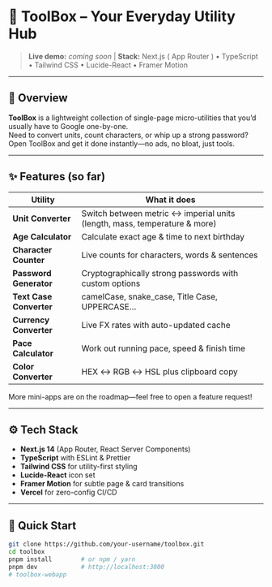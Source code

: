 # 🧰 ToolBox – Your Everyday Utility Hub

> **Live demo:** _coming soon_   |   **Stack:** Next.js ( App Router ) • TypeScript • Tailwind CSS • Lucide-React • Framer Motion

---

## 👋 Overview
**ToolBox** is a lightweight collection of single-page micro-utilities that you’d usually have to Google one-by-one.  
Need to convert units, count characters, or whip up a strong password? Open ToolBox and get it done instantly—no ads, no bloat, just tools.

---

## ✨ Features (so far)

| Utility | What it does |
|---------|--------------|
| **Unit Converter** | Switch between metric ↔ imperial units (length, mass, temperature & more) |
| **Age Calculator** | Calculate exact age & time to next birthday |
| **Character Counter** | Live counts for characters, words & sentences |
| **Password Generator** | Cryptographically strong passwords with custom options |
| **Text Case Converter** | camelCase, snake_case, Title Case, UPPERCASE… |
| **Currency Converter** | Live FX rates with auto-updated cache |
| **Pace Calculator** | Work out running pace, speed & finish time |
| **Color Converter** | HEX ↔ RGB ↔ HSL plus clipboard copy |

More mini-apps are on the roadmap—feel free to open a feature request!

---

## ⚙️ Tech Stack

* **Next.js 14** (App Router, React Server Components)
* **TypeScript** with ESLint & Prettier
* **Tailwind CSS** for utility-first styling
* **Lucide-React** icon set
* **Framer Motion** for subtle page & card transitions
* **Vercel** for zero-config CI/CD

---

## 🚀 Quick Start

```bash
git clone https://github.com/your-username/toolbox.git
cd toolbox
pnpm install        # or npm / yarn
pnpm dev            # http://localhost:3000
#   t o o l b o x - w e b a p p  
 